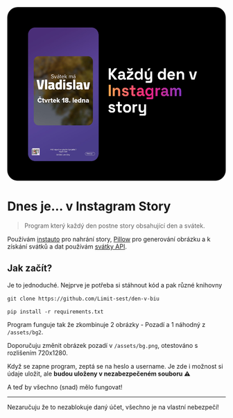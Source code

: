 <img src="./repo_assets/Cover img.png" alt="Cover image" style="height: 400px; border-radius: 1.5rem;"/>

# Dnes je... v Instagram Story
> Program který každý den postne story obsahující den a svátek.

Používám [instauto](https://github.com/stanvanrooy/instauto) pro nahrání story, [Pillow](https://github.com/python-pillow/Pillow) pro generování obrázku a k získání svátků a dat používám [svátky API](https://svatkyapi.cz/).
## Jak začít?
Je to jednoduché. Nejprve je potřeba si stáhnout kód a pak různé knihovny
```
git clone https://github.com/Limit-sest/den-v-biu
```
```
pip install -r requirements.txt
```
Program funguje tak že zkombinuje 2 obrázky - Pozadí a 1 náhodný z `/assets/bg2`.

Doporučuju změnit obrázek pozadí v `/assets/bg.png`, otestováno s rozlišením 720x1280.

Když se zapne program, zeptá se na heslo a username. Je zde i možnost si údaje uložit, ale **budou uloženy v nezabezpečeném souboru ⚠️**

A teď by všechno (snad) mělo fungovat!

---
Nezaručuju že to nezablokuje daný účet, všechno je na vlastní nebezpečí!
